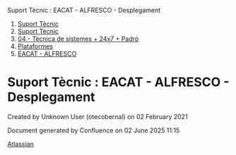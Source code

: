 Suport Tècnic : EACAT - ALFRESCO - Desplegament  

1.  [Suport Tècnic](index.md)
2.  [Suport Tècnic](13893782.md)
3.  [04 - Tècnica de sistemes + 24x7 + Padró](26313202.md)
4.  [Plataformes](Plataformes_41520520.md)
5.  [EACAT - ALFRESCO](EACAT---ALFRESCO_41520680.md)

Suport Tècnic : EACAT - ALFRESCO - Desplegament
===============================================

Created by Unknown User (otecobernal) on 02 February 2021

Document generated by Confluence on 02 June 2025 11:15

[Atlassian](http://www.atlassian.com/)